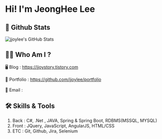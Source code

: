 <h1>Hi! I'm JeongHee Lee</h1>
<h2> 🌟 Github Stats </h2> 
<div>
  <img src="https://github-readme-stats.vercel.app/api?username=jjoylee&show_icons=true&theme=github_dark" alt="jjoylee's GitHub Stats"/>
</div>
<h2> 👩🏻 Who Am I ? </h2> 
<div>
  🖥 Blog : <a href="https://jjoystry.tistory.com" target="_blank">https://jjoystory.tistory.com</a><br><br>
  📂 Portfolio : <a href="https://github.com/jjoylee/portfolio" target="_blank">https://github.com/jjoylee/portfolio</a><br><br>
  📧 Email : <ekdnlt1995@gmail.com>
  <!-- 📝 Resume : --> 
</div>
<h2> 🛠 Skills & Tools </h2> 
<div>
  <ol>
    <li>Back : C#, .Net , JAVA, Spring & Spring Boot, RDBMS(MSSQL, MYSQL)</li>
    <li>Front : JQuery, JavaScript, AngularJS, HTML/CSS</li>
    <li>ETC : Git, Github, Jira, Selenium</li>
  </ol>
</div>
